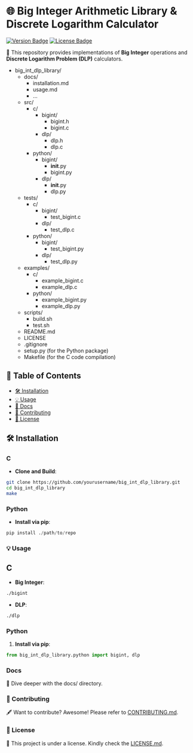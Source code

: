 # 🌐 Big Integer Arithmetic Library & Discrete Logarithm Calculator

[![Version Badge](https://img.shields.io/badge/version-1.0.0-blue)]() [![License Badge](https://img.shields.io/badge/license-MIT-green)]()

💼 This repository provides implementations of **Big Integer** operations and **Discrete Logarithm Problem (DLP)** calculators.

- big_int_dlp_library/
    - docs/
        - installation.md
        - usage.md
        - ...
    - src/
        - c/
            - bigint/
                - bigint.h
                - bigint.c
            - dlp/
                - dlp.h
                - dlp.c
        - python/
            - bigint/
                - __init__.py
                - bigint.py
            - dlp/
                - __init__.py
                - dlp.py
    - tests/
        - c/
            - bigint/
                - test_bigint.c
            - dlp/
                - test_dlp.c
        - python/
            - bigint/
                - test_bigint.py
            - dlp/
                - test_dlp.py
    - examples/
        - c/
            - example_bigint.c
            - example_dlp.c
        - python/
            - example_bigint.py
            - example_dlp.py
    - scripts/
        - build.sh
        - test.sh
    - README.md
    - LICENSE
    - .gitignore
    - setup.py (for the Python package)
    - Makefile (for the C code compilation)


## 📌 Table of Contents

- [🛠 Installation](#installation)
- [💡 Usage](#usage)
- [📖 Docs](#docs)
- [🤝 Contributing](#contributing)
- [📜 License](#license)

## 🛠 Installation

### C
- **Clone and Build**:

```bash
git clone https://github.com/yourusername/big_int_dlp_library.git
cd big_int_dlp_library
make
```
### Python
- **Install via pip**:
```python
pip install ./path/to/repo
```
### 💡 Usage
## C
- **Big Integer**:
```bash
./bigint
```
- **DLP**:
```bash
./dlp
```

### Python
1. **Install via pip**:
```python
from big_int_dlp_library.python import bigint, dlp
```

### Docs
📁 Dive deeper with the docs/ directory.

### 🤝 Contributing
🖋 Want to contribute? Awesome! Please refer to [CONTRIBUTING.md](CONTRIBUTING.md).

### 📜 License
🔐 This project is under a license. Kindly check the [LICENSE.md](LICENSE.md).

